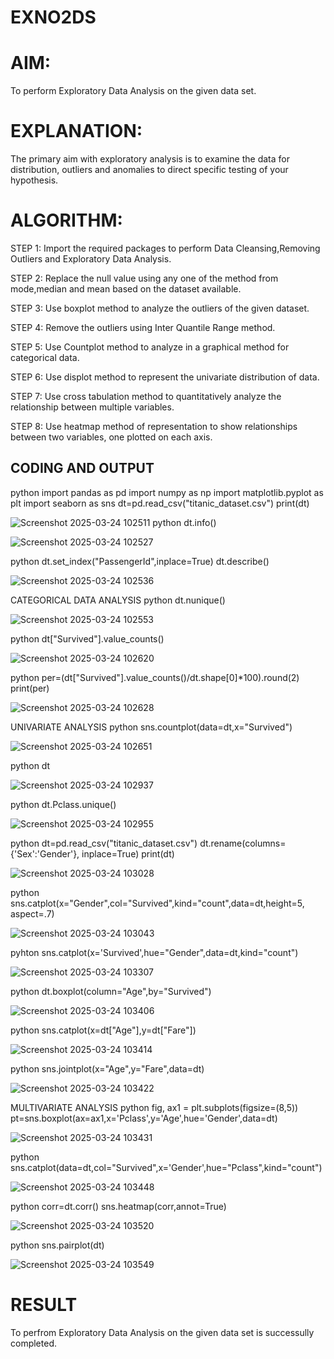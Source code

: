 # EXNO2DS
# AIM:
 To perform Exploratory Data Analysis on the given data set.
      
# EXPLANATION:
  The primary aim with exploratory analysis is to examine the data for distribution, outliers and anomalies to direct specific testing of your hypothesis.
  
# ALGORITHM:
STEP 1: Import the required packages to perform Data Cleansing,Removing Outliers and Exploratory Data Analysis.

STEP 2: Replace the null value using any one of the method from mode,median and mean based on the dataset available.

STEP 3: Use boxplot method to analyze the outliers of the given dataset.

STEP 4: Remove the outliers using Inter Quantile Range method.

STEP 5: Use Countplot method to analyze in a graphical method for categorical data.

STEP 6: Use displot method to represent the univariate distribution of data.

STEP 7: Use cross tabulation method to quantitatively analyze the relationship between multiple variables.

STEP 8: Use heatmap method of representation to show relationships between two variables, one plotted on each axis.

## CODING AND OUTPUT
python
import pandas as pd
import numpy as np
import matplotlib.pyplot as plt
import seaborn as sns
dt=pd.read_csv("titanic_dataset.csv")
print(dt)

![Screenshot 2025-03-24 102511](https://github.com/user-attachments/assets/d63ec427-8ae1-498f-9672-8525ae21f824)
python
dt.info()

![Screenshot 2025-03-24 102527](https://github.com/user-attachments/assets/dd4b9d4b-feb2-49dc-a192-2ce919c70c87)

python
dt.set_index("PassengerId",inplace=True)
dt.describe()

![Screenshot 2025-03-24 102536](https://github.com/user-attachments/assets/4213e17e-3ab9-4b32-a948-b64b2110357c)

CATEGORICAL DATA ANALYSIS
python
dt.nunique()

![Screenshot 2025-03-24 102553](https://github.com/user-attachments/assets/d90998ae-d082-4890-b968-c779b3957196)

python
dt["Survived"].value_counts()

![Screenshot 2025-03-24 102620](https://github.com/user-attachments/assets/ab7d0361-1c7f-4bf3-9ab3-0b6c53ebd15c)

python
per=(dt["Survived"].value_counts()/dt.shape[0]*100).round(2)
print(per)

![Screenshot 2025-03-24 102628](https://github.com/user-attachments/assets/f9ebb11a-7889-4e14-83dd-27bafe9abf5b)

UNIVARIATE ANALYSIS
python
sns.countplot(data=dt,x="Survived")

![Screenshot 2025-03-24 102651](https://github.com/user-attachments/assets/65f17878-2bec-4cc5-97fe-f45be442da74)

python
dt

![Screenshot 2025-03-24 102937](https://github.com/user-attachments/assets/983a1f96-f457-4bee-b042-ea1260eade42)

python
dt.Pclass.unique()

![Screenshot 2025-03-24 102955](https://github.com/user-attachments/assets/a5ddc774-0151-49a6-a5f1-b17df6feaacc)

python
dt=pd.read_csv("titanic_dataset.csv")
dt.rename(columns={'Sex':'Gender'}, inplace=True)
print(dt)

![Screenshot 2025-03-24 103028](https://github.com/user-attachments/assets/1a29c9ef-712b-4289-8327-7ccee807a0c3)

python
sns.catplot(x="Gender",col="Survived",kind="count",data=dt,height=5, aspect=.7)

![Screenshot 2025-03-24 103043](https://github.com/user-attachments/assets/827983a8-28f9-4c64-b4eb-4152510c6180)

pyhton
sns.catplot(x='Survived',hue="Gender",data=dt,kind="count")

![Screenshot 2025-03-24 103307](https://github.com/user-attachments/assets/e0c06f73-b0dc-4135-9161-a15bea3116e8)

python
dt.boxplot(column="Age",by="Survived")

![Screenshot 2025-03-24 103406](https://github.com/user-attachments/assets/a6797153-d161-4831-8ebd-b1ba2359f53d)

python
sns.catplot(x=dt["Age"],y=dt["Fare"])

![Screenshot 2025-03-24 103414](https://github.com/user-attachments/assets/ae7ab1ed-b651-4057-a6c6-dec20637d4c1)

python
sns.jointplot(x="Age",y="Fare",data=dt)

![Screenshot 2025-03-24 103422](https://github.com/user-attachments/assets/4f895fbf-3f16-45c4-870d-7be5f3e42a28)

MULTIVARIATE ANALYSIS
python
fig, ax1 = plt.subplots(figsize=(8,5))
pt=sns.boxplot(ax=ax1,x='Pclass',y='Age',hue='Gender',data=dt)

![Screenshot 2025-03-24 103431](https://github.com/user-attachments/assets/072349cb-3fff-43cc-8e7e-f07d6a062025)

python
sns.catplot(data=dt,col="Survived",x='Gender',hue="Pclass",kind="count")

![Screenshot 2025-03-24 103448](https://github.com/user-attachments/assets/805d9006-fc9e-45de-af35-bb05474669fd)

python
corr=dt.corr()
sns.heatmap(corr,annot=True)

![Screenshot 2025-03-24 103520](https://github.com/user-attachments/assets/327d917a-e2f9-48d0-b125-587df72c4879)

python
sns.pairplot(dt)

![Screenshot 2025-03-24 103549](https://github.com/user-attachments/assets/2f0ced28-47e8-4dfa-ab4d-7330496ab9f6)

# RESULT
 To perfrom Exploratory Data Analysis on the given data set is successully completed.
